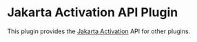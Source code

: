 # Jakarta Activation API Plugin

This plugin provides the [Jakarta Activation](https://github.com/eclipse-ee4j/jaf) API for other plugins.
